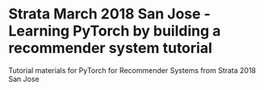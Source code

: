 # Strata March 2018 San Jose - Learning PyTorch by building a recommender system tutorial
Tutorial materials for PyTorch for Recommender Systems from Strata 2018 San Jose
